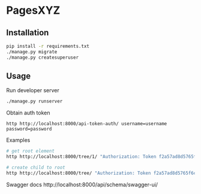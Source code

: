 # PagesXYZ


## Installation

```bash
pip install -r requirements.txt
./manage.py migrate
./manage.py createsuperuser
```

## Usage

Run developer server
```bash
./manage.py runserver
```

Obtain auth token
```
http http://localhost:8000/api-token-auth/ username=username password=password
```

Examples
```bash
# get root element
http http://localhost:8000/tree/1/ "Authorization: Token f2a57ad8d5765f6c4aa5bed76842dc1d983c057f"

# create child to root
http http://localhost:8000/tree/ "Authorization: Token f2a57ad8d5765f6c4aa5bed76842dc1d983c057f" parent=1 name="Second page"
```

Swagger docs http://localhost:8000/api/schema/swagger-ui/
